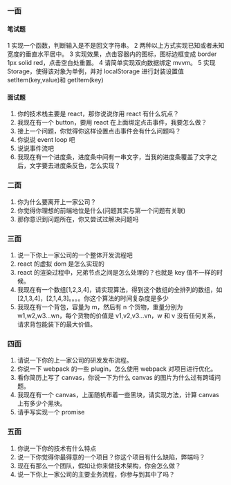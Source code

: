 ### 一面

#### 笔试题

1 实现一个函数，判断输入是不是回文字符串。
2 两种以上方式实现已知或者未知宽度的垂直水平居中。
3 实现效果，点击容器内的图标，图标边框变成 border 1px solid red，点击空白处重置。
4 请简单实现双向数据绑定 mvvm。
5 实现 Storage，使得该对象为单例，并对 localStorage 进行封装设置值 setItem(key,value)和 getItem(key)

#### 面试题

1. 你的技术栈主要是 react，那你说说你用 react 有什么坑点？
2. 我现在有一个 button，要用 react 在上面绑定点击事件，我要怎么做？
3. 接上一个问题，你觉得你这样设置点击事件会有什么问题吗？
4. 你说说 event loop 吧
5. 说说事件流吧
6. 我现在有一个进度条，进度条中间有一串文字，当我的进度条覆盖了文字之后，文字要去进度条反色，怎么实现？

### 二面

1. 你为什么要离开上一家公司？
2. 你觉得你理想的前端地位是什么(问题其实与第一个问题有关联)
3. 那你意识到问题所在，你又尝试过解决问题吗

### 三面

1. 说一下你上一家公司的一个整体开发流程吧
2. react 的虚拟 dom 是怎么实现的
3. react 的渲染过程中，兄弟节点之间是怎么处理的？也就是 key 值不一样的时候。
4. 我现在有一个数组[1,2,3,4]，请实现算法，得到这个数组的全排列的数组，如[2,1,3,4]，[2,1,4,3]。。。。你这个算法的时间复杂度是多少
5. 我现在有一个背包，容量为 m，然后有 n 个货物，重量分别为 w1,w2,w3...wn，每个货物的价值是 v1,v2,v3...vn，w 和 v 没有任何关系，请求背包能装下的最大价值。

### 四面

1. 请说一下你的上一家公司的研发发布流程。
2. 你说一下 webpack 的一些 plugin，怎么使用 webpack 对项目进行优化。
3. 看你简历上写了 canvas，你说一下为什么 canvas 的图片为什么过有跨域问题。
4. 我现在有一个 canvas，上面随机布着一些黑块，请实现方法，计算 canvas 上有多少个黑块。
5. 请手写实现一个 promise

### 五面

1. 你说一下你的技术有什么特点
2. 说一下你觉得你最得意的一个项目？你这个项目有什么缺陷，弊端吗？
3. 现在有那么一个团队，假如让你来做技术架构，你会怎么做？
4. 说一下你上一家公司的主要业务流程，你参与到其中了吗？
